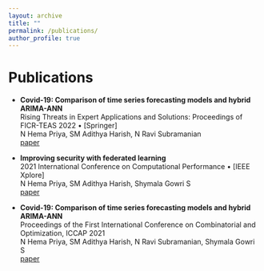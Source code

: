 ```yaml
---
layout: archive
title: ""
permalink: /publications/
author_profile: true
---
```


<!-- For an updated list, please check <u><a href="https://scholar.google.com/citations?hl=en&user=CjxQvikAAAAJ">my Google Scholar profile</a>.</u> -->

# Publications


- **Covid-19: Comparison of time series forecasting models and hybrid ARIMA-ANN**   
Rising Threats in Expert Applications and Solutions: Proceedings of FICR-TEAS 2022 • [Springer]  
N Hema Priya, SM Adithya Harish, N Ravi Subramanian   
[paper](https://link.springer.com/chapter/10.1007/978-981-19-1122-4_59)  

- **Improving security with federated learning**   
2021 International Conference on Computational Performance • [IEEE Xplore]    
N Hema Priya, SM Adithya Harish, Shymala Gowri S    
[paper](https://ieeexplore.ieee.org/document/9752023) 


- **Covid-19: Comparison of time series forecasting models and hybrid ARIMA-ANN**   
Proceedings of the First International Conference on Combinatorial and Optimization, ICCAP 2021  
N Hema Priya, SM Adithya Harish, N Ravi Subramanian, Shymala Gowri S  
[paper](https://eudl.eu/doi/10.4108/eai.7-12-2021.2314556) 



